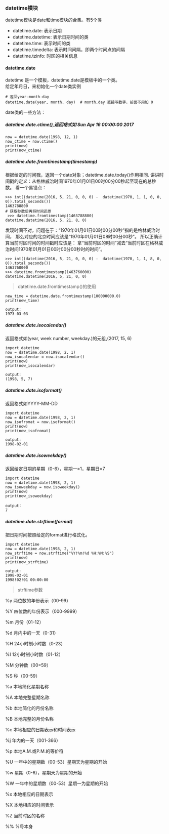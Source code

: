 ### datetime模块
datetime模块是date和time模块的合集。有5个类
* datetime.date: 表示日期
* datetime.datetime: 表示日期时间的类
* datetime.time: 表示时间的类
* datetime.timedelta: 表示时间间隔，即两个时间点的间隔
* datetime.tzinfo: 时区的相关信息

#### datetime.date
datetime 是一个模板，datetime.date是模板中的一个类。<br/>
给定年月日，来初始化一个date类实例
```
# 返回year-month-day
datetime.date(year, month, day)  # month,day 直接写数字，前面不用加 0 
```
date类的一些方法：<br/>
##### datetime.date.ctime(),返回格式如 Sun Apr 16 00:00:00 2017
```
now = datetime.date(1998, 12, 1)
now_ctime = now.ctime()
print(now)
print(now_ctime)
```
##### datetime.date.fromtimestamp(timestamp)
根据给定的时间戮，返回一个date对象；datetime.date.today()作用相同.
讲讲时间戳的定义：从格林威治时间1970年01月01日00时00分00秒起至现在的总秒数。
看一个易错点：
```
>>> int((datetime(2016, 5, 21, 0, 0, 0) -  datetime(1970, 1, 1, 0, 0, 0)).total_seconds())  
1463788800
# 获取秒数后再将时间还原
 >>> datetime.fromtimestamp(1463788800)  
datetime.datetime(2016, 5, 21, 8, 0)  
```
发现时间不对，问题在于：“1970年01月01日00时00分00秒”指的是格林威治时间，
那么对应的北京时间应该是“1970年01月01日08时00分00秒”。
所以正确计算当前时区时间的时间戳时应该是：
拿“当前时区的时间”减去“当前时区在格林威治时间1970年01月01日00时00分00秒时的时间”。
```
>>> int((datetime(2016, 5, 21, 0, 0, 0) -  datetime(1970, 1, 1, 8, 0, 0)).total_seconds())  
1463760000 
>>> datetime.fromtimestamp(1463760000)  
datetime.datetime(2016, 5, 21, 0, 0) 
```
> datetime.date.fromtimestamp()的使用
```
new_time = datetime.date.fromtimestamp(100000000.0)
print(new_time)

output:
1973-03-03
```
##### datetime.date.isocalendar()
返回格式如(year, week number, weekday.)的元组,(2017, 15, 6)
```
import datetime
now = datetime.date(1998, 2, 1)
now_isocalendar = now.isocalendar()
print(now)
print(now_isocalendar)

output:
(1998, 5, 7)
```

##### datetime.date.isoformat()
返回格式如YYYY-MM-DD
```
import datetime
now = datetime.date(1998, 2, 1)
now_isofromat = now.isoformat()
print(now)
print(now_isofromat)

output:
1998-02-01
```

##### datetime.date.isoweekday()
返回给定日期的星期（0-6），星期一=1，星期日=7
```
import datetime
now = datetime.date(1998, 2, 1)
now_isoweekday = now.isoweekday()
print(now)
print(now_isoweekday)

output：
7
```
##### datetime.date.strftime(format)
把日期时间按照给定的format进行格式化。
```
import datetime
now = datetime.date(1998, 2, 1)
now_strftime = now.strftime("%Y!%m!%d %H:%M:%S")
print(now)
print(now_strftime)

output:
1998-02-01
1998!02!01 00:00:00
```
> strftime参数

%y 两位数的年份表示（00-99）

%Y 四位数的年份表示（000-9999）

%m 月份（01-12）

%d 月内中的一天（0-31）

%H 24小时制小时数（0-23）

%I 12小时制小时数（01-12）

%M 分钟数（00=59）

%S 秒（00-59）

 

%a 本地简化星期名称

%A 本地完整星期名称

%b 本地简化的月份名称

%B 本地完整的月份名称

%c 本地相应的日期表示和时间表示

%j 年内的一天（001-366）

%p 本地A.M.或P.M.的等价符

%U 一年中的星期数（00-53）星期天为星期的开始

%w 星期（0-6），星期天为星期的开始

%W 一年中的星期数（00-53）星期一为星期的开始

%x 本地相应的日期表示

%X 本地相应的时间表示

%Z 当前时区的名称

%% %号本身
